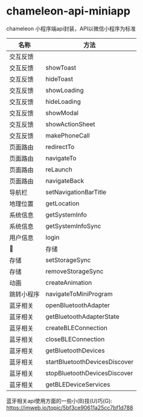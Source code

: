 # chameleon-api-miniapp
chameleon 小程序端api封装，API以微信小程序为标准


|  名称|  方法|
| --- | --- |
| 交互反馈 |
| 交互反馈 | showToast |
| 交互反馈 | hideToast |
| 交互反馈 | showLoading |
| 交互反馈 | hideLoading |
| 交互反馈 | showModal |
| 交互反馈 | showActionSheet |
| 交互反馈 | makePhoneCall |
| 页面路由 | redirectTo |
| 页面路由 | navigateTo |
| 页面路由 | reLaunch |
| 页面路由 | navigateBack |
| 导航栏 | setNavigationBarTitle |
| 地理位置 | getLocation |
| 系统信息 | getSystemInfo |
| 系统信息 | getSystemInfoSync|
| 用户信息 | login |
| 存储 | getStorageSync |
| 存储 | setStorageSync |
| 存储 | removeStorageSync |
| 动画 | createAnimation |
| 跳转小程序 | navigateToMiniProgram |
| 蓝牙相关 | openBluetoothAdapter| 
| 蓝牙相关 | getBluetoothAdapterState |
| 蓝牙相关 | createBLEConnection|
| 蓝牙相关 | closeBLEConnection |
| 蓝牙相关 | getBluetoothDevices|
| 蓝牙相关 | startBluetoothDevicesDiscover|
| 蓝牙相关 | stopBluetoothDevicesDiscover|
| 蓝牙相关 | getBLEDeviceServices|


蓝牙相关api使用方面的一些小(B)技(U)巧(G): https://imweb.io/topic/5bf3ce90611a25cc7bf1d788